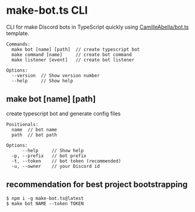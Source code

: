 # make-bot.ts CLI

CLI for make Discord bots in TypeScript quickly using [CamilleAbella/bot.ts](https://github.com/CamilleAbella/bot.ts) template.

```
Commands:
  make bot [name] [path]  // create typescript bot
  make command [name]     // create bot command
  make listener [event]   // create bot listener

Options:
  --version  // Show version number
  --help     // Show help
```

## make bot \[name] \[path]

create typescript bot and generate config files

```
Positionals:
  name  // bot name
  path  // bot path

Options:
      --help     // Show help
  -p, --prefix   // bot prefix
  -t, --token    // bot token (recommended)
  -u, --owner    // your Discord id
```

## recommendation for best project bootstrapping

```
$ npm i -g make-bot.ts@latest
$ make bot NAME --token TOKEN
```
